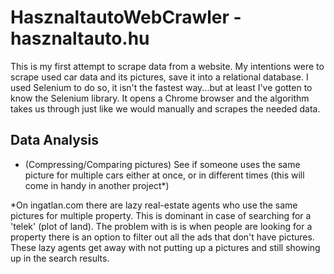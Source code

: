 # HasznaltautoWebCrawler - hasznaltauto.hu

This is my first attempt to scrape data from a website. My intentions were to scrape used car data and its pictures, save it into a relational database. I used Selenium to do so, it isn't the fastest way...but at least I've gotten to know the Selenium library. It opens a Chrome browser and the algorithm takes us through just like we would manually and scrapes the needed data.

## Data Analysis
 - (Compressing/Comparing pictures) See if someone uses the same picture for multiple cars either at once, or in different times (this will come in handy in another project*)
 
 
 *On ingatlan.com there are lazy real-estate agents who use the same pictures for multiple property. This is dominant in case of searching for a 'telek' (plot of land). The problem with is is when people are looking for a property there is an option to filter out all the ads that don't have pictures. These lazy agents get away with not putting up a pictures and still showing up in the search results.

